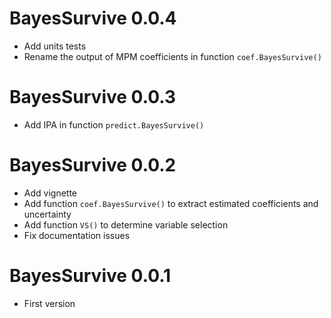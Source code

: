 # BayesSurvive 0.0.4

* Add units tests
* Rename the output of MPM coefficients in function `coef.BayesSurvive()`

# BayesSurvive 0.0.3

* Add IPA in function `predict.BayesSurvive()`

# BayesSurvive 0.0.2

* Add vignette
* Add function `coef.BayesSurvive()` to extract estimated coefficients and uncertainty
* Add function `VS()` to determine variable selection
* Fix documentation issues

# BayesSurvive 0.0.1

* First version
